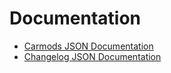 # Documentation

- [Carmods JSON Documentation](https://github.com/yungsamd17/onx-carmods/blob/main/docs/CARMODS_JSON_DOCS.md)
- [Changelog JSON Documentation](https://github.com/yungsamd17/onx-carmods/blob/main/docs/CHANGELOG_JSON_DOCS.md)